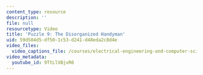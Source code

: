 ```yaml
---
content_type: resource
description: ''
file: null
resourcetype: Video
title: 'Puzzle 9: The Disorganized Handyman'
uid: 59d584d5-df50-1c53-d241-d48eda2c8d4e
video_files:
  video_captions_file: /courses/electrical-engineering-and-computer-science/6-s095-programming-for-the-puzzled-january-iap-2018/puzzle-9-the-disorganized-handyman/puzzle-9-the-disorganized-handyman/9TtLlVBjvR0.vtt
video_metadata:
  youtube_id: 9TtLlVBjvR0
---
```

